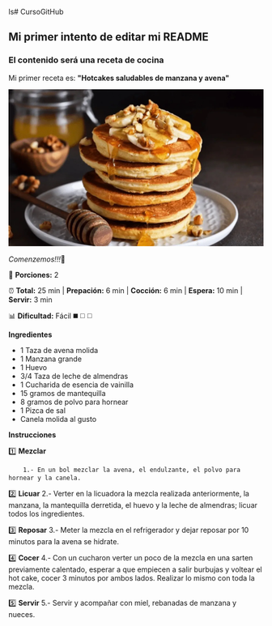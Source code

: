 ls# CursoGitHub
## Mi primer intento de editar mi README
### El contenido será una receta de cocina

Mi primer receta es: **"Hotcakes saludables de manzana y avena"**

![Esta es una imagen](/Imagenes/hot_cakes_de_manzana.jpeg)

*Comenzemos!!!*:high_brightness:

:fork_and_knife: **Porciones:** 2

:alarm_clock: **Total:** 25 min  |  **Prepación:** 6 min  |  **Cocción:** 6 min  |  **Espera:** 10 min  |  **Servir:** 3 min

:bar_chart: **Dificultad:** Fácil :black_medium_square: :white_medium_square: :white_medium_square:

**Ingredientes**

- 1 Taza de avena molida
- 1 Manzana grande
- 1 Huevo
- 3/4 Taza de leche de almendras
- 1 Cucharida de esencia de vainilla
- 15 gramos de mantequilla
- 8 gramos de polvo para hornear
- 1 Pizca de sal
- Canela molida al gusto


**Instrucciones**

:one: **Mezclar**
        
        1.- En un bol mezclar la avena, el endulzante, el polvo para hornear y la canela.

:two: **Licuar**
        2.- Verter en la licuadora la mezcla realizada anteriormente, la manzana, la mantequilla derretida, el huevo y la leche de almendras; licuar todos los ingredientes.

:three: **Reposar**
        3.- Meter la mezcla en el refrigerador y dejar reposar por 10 minutos para la avena se hidrate.

:four: **Cocer**
        4.- Con un cucharon verter un poco de la mezcla en una sarten previamente calentado, esperar a que empiecen a salir burbujas y voltear el hot cake, cocer 3 minutos por ambos lados. Realizar lo mismo con toda la mezcla.

:five: **Servir** 
        5.- Servir y acompañar con miel, rebanadas de manzana y nueces.


